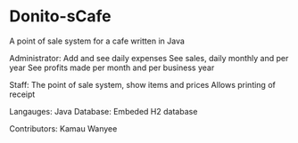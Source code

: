 # Donito-sCafe
A point of sale system for a cafe written in Java



Administrator:
  Add and see daily expenses
  See sales, daily monthly and per year
  See profits made per month and per business year
  
  
  
Staff:
  The point of sale system, show items and prices
  Allows printing of receipt
  
  
Langauges: Java
Database: Embeded H2 database


Contributors: Kamau Wanyee

